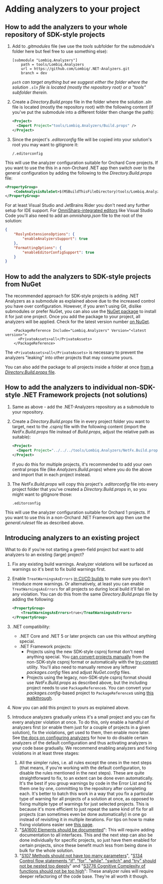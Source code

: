 # Adding analyzers to your project

## How to add the analyzers to your whole repository of SDK-style projects

1. Add to _.gitmodules_ file (we use the _tools_ subfolder for the submodule's folder here but feel free to use something else):

   ```gitmodules
   [submodule "Lombiq.Analyzers"]
       path = tools/Lombiq.Analyzers
       url = https://github.com/Lombiq/.NET-Analyzers.git
       branch = dev
   ```

   _`path` can target anything but we suggest either the folder where the solution `.sln` file is located (mostly the repository root) or a "tools" subfolder therein._
2. Create a _Directory.Build.props_ file in the folder where the solution _.sln_ file is located (mostly the repository root) with the following content (if you've put the submodule into a different folder then change the path):

   ```xml
   <Project>
     <Import Project="tools/Lombiq.Analyzers/Build.props" />
   </Project>
   ```

3. Since the project's _.editorconfig_ file will be copied into your solution's root you may want to gitignore it:

    ```gitignore
    /.editorconfig
    ```

This will use the analyzer configuration suitable for Orchard Core projects. If you want to use the this in a non-Orchard .NET app then switch over to the general configuration by adding the following to the _Directory.Build.props_ file:

```xml
<PropertyGroup>
    <CodeAnalysisRuleSet>$(MSBuildThisFileDirectory)tools/Lombiq.Analyzers/general.ruleset</CodeAnalysisRuleSet>
</PropertyGroup>
```

For at least Visual Studio and JetBrains Rider you don't need any further setup for IDE support. For [OmniSharp-integrated editors](http://www.omnisharp.net/#integrations) like Visual Studio Code you'll also need to add an _omnisharp.json_ file to the root of the solution:

```json
{
    "RoslynExtensionsOptions": {
        "enableAnalyzersSupport": true
    },
    "FormattingOptions": {
        "enableEditorConfigSupport": true
    }
}
```

## How to add the analyzers to SDK-style projects from NuGet

The recommended approach for SDK-style projects is adding .NET Analyzers as a submodule as explained above due to the increased control you have over configuration. However, if you aren't using Git, dislike submodules or prefer NuGet, you can also use the [NuGet package](https://www.nuget.org/packages/Lombiq.Analyzers/) to install it for just one project. Once you add the package to your project, all analyzers will be applied. Check for the latest version number [on NuGet](https://www.nuget.org/packages/Lombiq.Analyzers/).

```csproj
    <PackageReference Include="Lombiq.Analyzers" Version="<latest version>">
      <PrivateAssets>all</PrivateAssets>
    </PackageReference>
```

The `<PrivateAssets>all</PrivateAssets>` is necessary to prevent the analyzers "leaking" into other projects that may consume yours.

You can also add the package to all projects inside a folder at once [from a _Directory.Build.props_ file](https://docs.microsoft.com/en-us/visualstudio/msbuild/customize-your-build).

## How to add the analyzers to individual non-SDK-style .NET Framework projects (not solutions)

1. Same as above - add the .NET-Analyzers repository as a submodule to your repository.
2. Create a _Directory.Build.props_ file in every project folder you want to target, next to the _.csproj_ file with the following content (import the _NetFx.Build.props_ file instead of _Build.props_, adjust the relative path as suitable):

   ```xml
   <Project>
     <Import Project="../../../tools/Lombiq.Analyzers/NetFx.Build.props" />
   </Project>
   ```

   If you do this for multiple projects, it's recommended to add your own central props file (like _Analyzers.Build.props_) where you do the above and import that in each project instead.

3. The _NetFx.Build.props_ will copy this project's _.editorconfig_ file into every project folder that you've created a _Directory.Build.props_ in, so you might want to gitignore those:

    ```gitignore
    .editorconfig
    ```

This will use the analyzer configuration suitable for Orchard 1 projects. If you want to use this in a non-Orchard .NET Framework app then use the _general.ruleset_ file as described above.

## Introducing analyzers to an existing project

What to do if you're not starting a green-field project but want to add analyzers to an existing (large) project?

1. Fix any existing build warnings. Analyzer violations will be surfaced as warnings so it's best to fix build warnings first.
2. Enable `TreatWarningsAsErrors` [in CI/CD builds](UsingAnalyzersDuringCommandLineBuilds.md) to make sure you don't introduce more warnings. Or alternatively, at least you can enable `TreatWarningsAsErrors` for all projects so during local build it'll fail on any violation. You can do this from the same _Directory.Build.props_ file by adding the following:

    ```xml
    <PropertyGroup>
        <TreatWarningsAsErrors>true</TreatWarningsAsErrors>
    </PropertyGroup>
    ```

3. .NET compatibility:
    - .NET Core and .NET 5 or later projects can use this without anything special.
    - .NET Framework projects:
      - Projects using the new SDK-style csproj format don't need anything special. You [can convert projects manually](https://docs.microsoft.com/en-us/dotnet/core/porting/#per-project-steps) from the non-SDK-style csproj format or automatically with the [try-convert](https://github.com/dotnet/try-convert) utility. You'll also need to manually remove any leftover _packages.config_ files and adjust _NuGet.config_ files.
      - Projects using the legacy, non-SDK-style csproj format should use _NetFx.Build.props_ as described above, but the including project needs to use `PackageReference`s. You can convert your _packages.config_-based project to `PackageReference`s using [this walkthrough](https://docs.microsoft.com/en-us/nuget/consume-packages/migrate-packages-config-to-package-reference).  
4. Now you can add this project to yours as explained above.
5. Introduce analyzers gradually unless it's a small project and you can fix every analyzer violation at once. To do this, only enable a handful of analyzers first (or enable them just for a couple of projects in a given solution), fix the violations, get used to them, then enable more later. See [the docs on configuring analyzers](ConfiguringAnalyzers.md) for how to do disable certain analyzers of the default configuration and thus activating analyzers in your code base gradually. We recommend enabling analyzers and fixing violations in at least three stages:
    1. All the simpler rules, i.e. all rules except the ones in the next steps (that means, if you're working with the default configuration, to disable the rules mentioned in the next steps). These are quite straightforward to fix, to an extent can be done even automatically. It's the best if you group warnings by code in the Error List and fix them one by one, committing to the repository after completing each. It's better to batch this work in a way that you fix a particular type of warning for all projects of a solution at once, as opposed to fixing multiple type of warnings for just selected projects. This is because it's more efficient to just repeat the same kind of fix for all projects (can sometimes even be done automatically) in one go instead of revisiting it in multiple iterations. For tips on how to make fixing violations easier see [this page](UsingAnalyzersDuringDevelopment.md).
    2. "[SA1600 Elements should be documented](https://github.com/DotNetAnalyzers/StyleCopAnalyzers/blob/master/documentation/SA1600.md)": This will require adding documentation to all interfaces. This and the next step can also be done individually for specific projects, so just have them enabled for certain projects, since these benefit much less from being done in bulk for the whole solution.
    3. "[S107 Methods should not have too many parameters](https://rules.sonarsource.com/csharp/RSPEC-107/)", "[S134 Control flow statements "if", "for", "while", "switch" and "try" should not be nested too deeply](https://rules.sonarsource.com/csharp/RSPEC-107/)" and "[S3776 Cognitive Complexity of functions should not be too high](https://rules.sonarsource.com/csharp/RSPEC-3776/)": These analyzer rules will require deeper refactoring of the code base. They're all worth it though.
